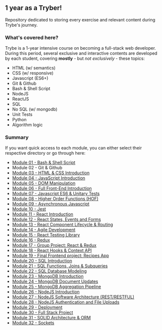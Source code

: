 ## 1 year as a Tryber!

Repository dedicated to storing every exercise and relevant content during Trybe's journey.

### What's covered here?

Trybe is a 1-year intensive course on becoming a full-stack web developer. During this period, several exclusive and interactive contents are developed by each student, covering **mostly** - but *not exclusively* - these topics:

* HTML (w/ semantics)
* CSS (w/ responsive)
* Javascript (ES6+)
* Git & Github
* Bash & Shell Script
* NodeJS
* ReactJS
* SQL
* No SQL (w/ mongodb)
* Unit Tests
* Python
* Algorithm logic

### Summary

If you want quick access to each module, you can either select their respective directory or go through here:

- [Module 01 - Bash & Shell Script](https://github.com/fabiosenracorrea/Trybe/tree/master/01_BASH_SHELL_SCRIPT)
- Module 02 - Git & Github
- [Module 03 - HTML & CSS Introduction](https://github.com/fabiosenracorrea/Trybe/tree/master/03_HTML_CSS_INTRO)
- [Module 04 - JavaScript Introduction](https://github.com/fabiosenracorrea/Trybe/tree/master/04_JAVASCRIPT_INTRO)
- [Module 05 - DOM Manipulation](https://github.com/fabiosenracorrea/Trybe/tree/master/05_JS_DOM_MANIPULATION)
- [Module 06 - Full Front-End Introduction](https://github.com/fabiosenracorrea/Trybe/tree/master/06_FRONTEND_INTRO)
- [Module 07 - Javascript ES6 & Unitary Tests](https://github.com/fabiosenracorrea/Trybe/tree/master/07_JAVASCRIPT_ES6)
- [Module 08 - Higher Order Functions (HOF)](https://github.com/fabiosenracorrea/Trybe/tree/master/08_HIGHER_ORDER_FUNCTIONS)
- [Module 09 - Asynchronous Javascript](https://github.com/fabiosenracorrea/Trybe/tree/master/09_ASYNCHRONOUS_JAVASCRIPT)
- [Module 10 - Jest](https://github.com/fabiosenracorrea/Trybe/tree/master/10_JEST_TESTS)
- [Module 11 - React Introduction](https://github.com/fabiosenracorrea/Trybe/tree/master/11_REACT_INTRO)
- [Module 12 - React States, Events and Forms](https://github.com/fabiosenracorrea/Trybe/tree/master/12_REACT_STATE_EVENT_FORMS)
- [Module 13 - React Component Lifecycle & Routing](https://github.com/fabiosenracorrea/Trybe/tree/master/13_REACT_LIFECYCLE_AND_ROUTING)
- [Module 14 - Agile Development](https://github.com/fabiosenracorrea/Trybe/tree/master/14_AGILE_DEVELOPMENT)
- [Module 15 - React Testing Library](https://github.com/fabiosenracorrea/Trybe/tree/master/15_REACT_TESTING_LIBRARY)
- [Module 16 - Redux](https://github.com/fabiosenracorrea/Trybe/tree/master/16_REDUX)
- [Module 17 - Group Project: React & Redux](https://github.com/fabiosenracorrea/Trybe/tree/master/17_GROUP_PROJECT_REACT_REDUX)
- [Module 18 - React Hooks & Context API](https://github.com/fabiosenracorrea/Trybe/tree/master/18_REACT_HOOKS_CONTEXT_API)
- [Module 19 - Final Frontend project: Recipes App](https://github.com/fabiosenracorrea/Trybe/tree/master/19_REACT_FINAL_FRONTEND_PROJECT)
- [Module 20 - SQL Introduction](https://github.com/fabiosenracorrea/Trybe/tree/master/20_SQL_INTRODUCTION)
- [Module 21 - SQL Functions, Joins & Subqueries](https://github.com/fabiosenracorrea/Trybe/tree/master/21_SQL_FUNCTIONS_JOIN_SUBQUERIES)
- [Module 22 - SQL Database Modeling](https://github.com/fabiosenracorrea/Trybe/tree/master/22_SQL_DATABASE_MODELING)
- [Module 23 - MongoDB Introduction](https://github.com/fabiosenracorrea/Trybe/tree/master/23_MONGODB_INTRODUCTION)
- [Module 24 - MongoDB Document Updates](https://github.com/fabiosenracorrea/Trybe/tree/master/24_MONGODB_UPDATES)
- [Module 25 - MongoDB Aggregation Pipeline](https://github.com/fabiosenracorrea/Trybe/tree/master/25_MONGODB_AGGREGATION)
- [Module 26 - NodeJS Introduction](https://github.com/fabiosenracorrea/Trybe/tree/master/26_NODEJS_INTRODUCTION)
- [Module 27 - NodeJS Software Architecture (REST/RESTFUL)](https://github.com/fabiosenracorrea/Trybe/tree/master/27_NODEJS_SOFTWARE_ARCHITECTURE_REST_RESTFULL)
- [Module 28 - NodeJS Authentication and File Uploads](https://github.com/fabiosenracorrea/Trybe/tree/master/28_NODEJS_AUTHENTICATION_AND_FILE_UPLOADS)
- [Module 29 - Deployment](https://github.com/fabiosenracorrea/Trybe/tree/master/29_DEPLOYMENT)
- [Module 30 - Full Stack Project](https://github.com/fabiosenracorrea/Trybe/tree/master/30_FULL_STACK_PROJECT_I)
- [Module 31 - SOLID Architecture & ORM](https://github.com/fabiosenracorrea/Trybe/tree/master/31_SOLID_ARCHITECTURE_AND_ORM)
- [Module 32 - Sockets](https://github.com/fabiosenracorrea/Trybe/tree/master/32_SOCKETS)
